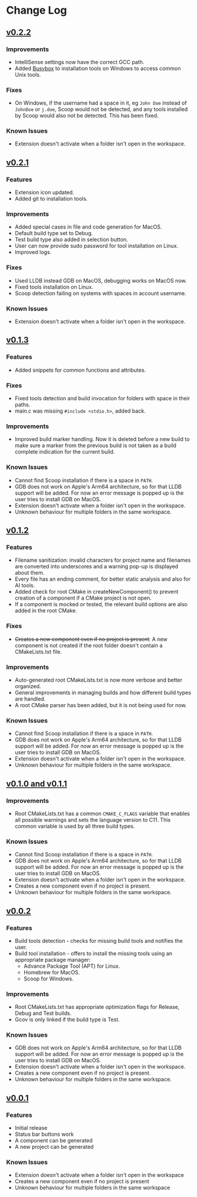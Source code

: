 # Change Log

## [v0.2.2](https://github.com/usmanmehmood55/c-toolkit/releases/tag/0.2.1)

### Improvements

- IntelliSense settings now have the correct GCC path.
- Added [Busybox](https://busybox.net/) to installation tools on Windows
  to access common Unix tools.

### Fixes

- On Windows, if the username had a space in it, eg `John Doe` instead of
  `JohnDoe` or `j.doe`, Scoop would not be detected, and any tools installed
  by Scoop would also not be detected. This has been fixed.

### Known Issues

- Extension doesn't activate when a folder isn't open in the workspace.

## [v0.2.1](https://github.com/usmanmehmood55/c-toolkit/releases/tag/0.2.1)

### Features

- Extension icon updated.
- Added git to installation tools.

### Improvements

- Added special cases in file and code generation for MacOS.
- Default build type set to Debug.
- Test build type also added in selection button.
- User can now provide sudo password for tool installation on Linux.
- Improved logs.

### Fixes

- Used LLDB instead GDB on MacOS, debugging works on MacOS now.
- Fixed tools installation on Linux.
- Scoop detection failing on systems with spaces in account username.

### Known Issues

- Extension doesn't activate when a folder isn't open in the workspace.

## [v0.1.3](https://github.com/usmanmehmood55/c-toolkit/releases/tag/0.1.3)

### Features

- Added snippets for common functions and attributes.

### Fixes

- Fixed tools detection and build invocation for folders with space in their paths.
- main.c was missing `#include <stdio.h>`, added back.

### Improvements

- Improved build marker handling. Now it is deleted before a new build to make sure
  a marker from the previous build is not taken as a build complete indication for
  the current build.

### Known Issues

- Cannot find Scoop installation if there is a space in `PATH`.
- GDB does not work on Apple's Arm64 architecture, so for that LLDB support will
  be added. For now an error message is popped up is the user tries to install
  GDB on MacOS.
- Extension doesn't activate when a folder isn't open in the workspace.
- Unknown behaviour for multiple folders in the same workspace.

## [v0.1.2](https://github.com/usmanmehmood55/c-toolkit/releases/tag/0.1.2)

### Features

- Filename sanitization: invalid characters for project name and filenames are
  converted into underscores and a warning pop-up is displayed about them.
- Every file has an ending comment, for better static analysis and also for AI
  tools.
- Added check for root CMake in createNewComponent() to prevent creation of a
  component if a CMake project is not open.
- If a component is mocked or tested, the relevant build options are also added
  in the root CMake.

### Fixes

- ~~Creates a new component even if no project is present~~: A new component is
  not created if the root folder doesn't contain a CMakeLists.txt file.

### Improvements

- Auto-generated root CMakeLists.txt is now more verbose and better organized.
- General improvements in managing builds and how different build types are
  handled.
- A root CMake parser has been added, but it is not being used for now.

### Known Issues

- Cannot find Scoop installation if there is a space in `PATH`.
- GDB does not work on Apple's Arm64 architecture, so for that LLDB support will
  be added. For now an error message is popped up is the user tries to install
  GDB on MacOS.
- Extension doesn't activate when a folder isn't open in the workspace.
- Unknown behaviour for multiple folders in the same workspace.

## [v0.1.0 and v0.1.1](https://github.com/usmanmehmood55/c-toolkit/releases/tag/0.1.0)

### Improvements

- Root CMakeLists.txt has a common `CMAKE_C_FLAGS` variable that enables all
  possible warnings and sets the language version to C11. This common variable
  is used by all three build types.

### Known Issues

- Cannot find Scoop installation if there is a space in `PATH`.
- GDB does not work on Apple's Arm64 architecture, so for that LLDB support will
  be added. For now an error message is popped up is the user tries to install
  GDB on MacOS.
- Extension doesn't activate when a folder isn't open in the workspace.
- Creates a new component even if no project is present.
- Unknown behaviour for multiple folders in the same workspace.

## [v0.0.2](https://github.com/usmanmehmood55/c-toolkit/releases/tag/0.0.2)

### Features

- Build tools detection - checks for missing build tools and notifies the user.
- Build tool installation - offers to install the missing tools using an
  appropriate package manager:
  - Advance Package Tool (APT) for Linux.
  - Homebrew for MacOS.
  - Scoop for Windows.

### Improvements

- Root CMakeLists.txt has appropriate optimization flags for Release, Debug and
  Test builds.
- Gcov is only linked if the build type is Test.

### Known Issues

- GDB does not work on Apple's Arm64 architecture, so for that LLDB support will
  be added. For now an error message is popped up is the user tries to install
  GDB on MacOS.
- Extension doesn't activate when a folder isn't open in the workspace.
- Creates a new component even if no project is present.
- Unknown behaviour for multiple folders in the same workspace.

## [v0.0.1](https://github.com/usmanmehmood55/c-toolkit/releases/tag/0.0.1)

### Features

- Initial release
- Status bar buttons work
- A component can be generated
- A new project can be generated

### Known Issues

- Extension doesn't activate when a folder isn't open in the workspace
- Creates a new component even if no project is present
- Unknown behaviour for multiple folders in the same workspace

